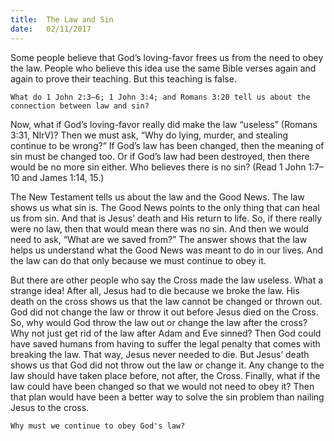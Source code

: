 ```yaml
---
title:  The Law and Sin
date:   02/11/2017
---
```


Some people believe that God’s loving-favor frees us from the need to obey the law. People who believe this idea use the same Bible verses again and again to prove their teaching. But this teaching is false.

`What do 1 John 2:3–6; 1 John 3:4; and Romans 3:20 tell us about the connection between law and sin?`

Now, what if God’s loving-favor really did make the law “useless” (Romans 3:31, NIrV)? Then we must ask, “Why do lying, murder, and stealing continue to be wrong?” If God’s law has been changed, then the meaning of sin must be changed too. Or if God’s law had been destroyed, then there would be no more sin either. Who believes there is no sin? (Read 1 John 1:7–10 and James 1:14, 15.)

The New Testament tells us about the law and the Good News. The law shows us what sin is. The Good News points to the only thing that can heal us from sin. And that is Jesus’ death and His return to life. So, if there really were no law, then that would mean there was no sin. And then we would need to ask, “What are we saved from?” The answer shows that the law helps us understand what the Good News was meant to do in our lives. And the law can do that only because we must continue to obey it.

But there are other people who say the Cross made the law useless. What a strange idea! After all, Jesus had to die because we broke the law. His death on the cross shows us that the law cannot be changed or thrown out. God did not change the law or throw it out before Jesus died on the Cross. So, why would God throw the law out or change the law after the cross? Why not just get rid of the law after Adam and Eve sinned? Then God could have saved humans from having to suffer the legal penalty that comes with breaking the law. That way, Jesus never needed to die. But Jesus’ death shows us that God did not throw out the law or change it. Any change to the law should have taken place before, not after, the Cross. Finally, what if the law could have been changed so that we would not need to obey it? Then that plan would have been a better way to solve the sin problem than nailing Jesus to the cross.

`Why must we continue to obey God's law?`
